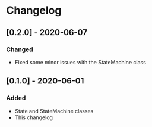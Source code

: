 # Changelog

## [0.2.0] - 2020-06-07

### Changed

- Fixed some minor issues with the StateMachine class

## [0.1.0] - 2020-06-01

### Added

- State and StateMachine classes
- This changelog
